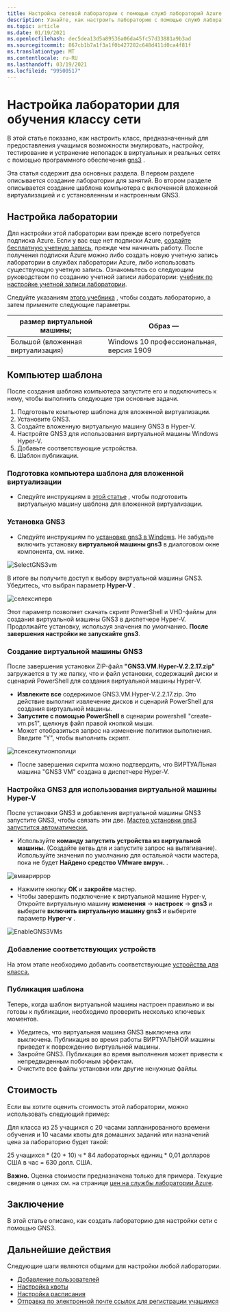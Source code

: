 ```yaml
---
title: Настройка сетевой лаборатории с помощью служб лабораторий Azure и GNS3 | Документация Майкрософт
description: Узнайте, как настроить лабораторию с помощью служб лабораторий Azure для обучения сети с GNS3.
ms.topic: article
ms.date: 01/19/2021
ms.openlocfilehash: dec5dea13d5a89536a06da45fc57d33881a9b3ad
ms.sourcegitcommit: 867cb1b7a1f3a1f0b427282c648d411d0ca4f81f
ms.translationtype: MT
ms.contentlocale: ru-RU
ms.lasthandoff: 03/19/2021
ms.locfileid: "99500517"
---
```

# <a name="set-up-a-lab-to-teach-a-networking-class"></a>Настройка лаборатории для обучения классу сети 
В этой статье показано, как настроить класс, предназначенный для предоставления учащимся возможности эмулировать, настройку, тестирование и устранение неполадок в виртуальных и реальных сетях с помощью программного обеспечения [gns3](https://www.gns3.com/) . 

Эта статья содержит два основных раздела. В первом разделе описывается создание лаборатории для занятий. Во втором разделе описывается создание шаблона компьютера с включенной вложенной виртуализацией и с установленным и настроенным GNS3.

## <a name="lab-configuration"></a>Настройка лаборатории
Для настройки этой лаборатории вам прежде всего потребуется подписка Azure. Если у вас еще нет подписки Azure, [создайте бесплатную учетную запись](https://azure.microsoft.com/free/), прежде чем начинать работу. После получения подписки Azure можно либо создать новую учетную запись лаборатории в службах лаборатории Azure, либо использовать существующую учетную запись. Ознакомьтесь со следующим руководством по созданию учетной записи лаборатории: [учебник по настройке учетной записи лаборатории](tutorial-setup-lab-account.md).

Следуйте указаниям [этого учебника](tutorial-setup-classroom-lab.md) , чтобы создать лабораторию, а затем примените следующие параметры.

| размер виртуальной машины; | Образ — |
| -------------------- | ----- | 
| Большой (вложенная виртуализация) | Windows 10 профессиональная, версия 1909 |

## <a name="template-machine"></a>Компьютер шаблона 

После создания шаблона компьютера запустите его и подключитесь к нему, чтобы выполнить следующие три основные задачи. 
 
1. Подготовьте компьютер шаблона для вложенной виртуализации.
2. Установите GNS3.
3. Создайте вложенную виртуальную машину GNS3 в Hyper-V.
4. Настройте GNS3 для использования виртуальной машины Windows Hyper-V.
5. Добавьте соответствующие устройства.
6. Шаблон публикации.


### <a name="prepare-template-machine-for-nested-virtualization"></a>Подготовка компьютера шаблона для вложенной виртуализации
- Следуйте инструкциям в [этой статье](how-to-enable-nested-virtualization-template-vm.md) , чтобы подготовить виртуальную машину шаблона для вложенной виртуализации. 

### <a name="install-gns3"></a>Установка GNS3
- Следуйте инструкциям по [установке gns3 в Windows](https://docs.gns3.com/docs/getting-started/installation/windows).  Не забудьте включить установку **виртуальной машины gns3** в диалоговом окне компонента, см. ниже.

![SelectGNS3vm](./media/class-type-networking-gns3/gns3-select-vm.png)

В итоге вы получите доступ к выбору виртуальной машины GNS3. Убедитесь, что выбран параметр **Hyper-V** .

![селексиперв](./media/class-type-networking-gns3/gns3-vm-hyper-v.png)

  Этот параметр позволяет скачать скрипт PowerShell и VHD-файлы для создания виртуальной машины GNS3 в диспетчере Hyper-V. Продолжайте установку, используя значения по умолчанию. **После завершения настройки не запускайте gns3**.

### <a name="create-gns3-vm"></a>Создание виртуальной машины GNS3
После завершения установки ZIP-файл **"GNS3.VM.Hyper-V.2.2.17.zip"** загружается в ту же папку, что и файл установки, содержащий диски и сценарий PowerShell для создания виртуальной машины Hyper-V.
- **Извлеките все** содержимое GNS3.VM.Hyper-V.2.2.17.zip.  Это действие выполнит извлечение дисков и сценарий PowerShell для создания виртуальной машины.
- **Запустите с помощью PowerShell** в сценарии powershell "create-vm.ps1", щелкнув файл правой кнопкой мыши.
- Может отобразиться запрос на изменение политики выполнения. Введите "Y", чтобы выполнить скрипт.

![псексекутионполици](./media/class-type-networking-gns3/powershell-execution-policy-change.png)

- После завершения скрипта можно подтвердить, что ВИРТУАЛЬная машина "GNS3 VM" создана в диспетчере Hyper-V.

### <a name="configure-gns3-to-use-hyper-v-vm"></a>Настройка GNS3 для использования виртуальной машины Hyper-V
После установки GNS3 и добавления виртуальной машины GNS3 запустите GNS3, чтобы связать эти две.  [Мастер установки gns3 запустится автоматически.](https://docs.gns3.com/docs/getting-started/setup-wizard-gns3-vm#local-gns3-vm-setup-wizard)  
- Используйте **команду запустить устройства из виртуальной машины.** (Создайте ветвь для и запустите запрос на вытягивание).  Используйте значения по умолчанию для остальной части мастера, пока не будет **Найдено средство VMware вмрун.** .

![вмвариррор](./media/class-type-networking-gns3/gns3-vmware-vmrun-tool-not-found.png)

- Нажмите кнопку **ОК** и **закройте** мастер.
- Чтобы завершить подключение к виртуальной машине Hyper-v, Откройте виртуальную машину **изменения**  ->  **настроек**  ->  **gns3** и выберите **включить виртуальную машину gns3** и выберите параметр **Hyper-v** .
 
![EnableGNS3VMs](./media/class-type-networking-gns3/gns3-preference-vm.png)

### <a name="add-appropriate-appliances"></a>Добавление соответствующих устройств

На этом этапе необходимо добавить соответствующие [устройства для класса.](https://docs.gns3.com/docs/using-gns3/beginners/install-from-marketplace)

### <a name="publish-template"></a>Публикация шаблона

Теперь, когда шаблон виртуальной машины настроен правильно и вы готовы к публикации, необходимо проверить несколько ключевых моментов.
- Убедитесь, что виртуальная машина GNS3 выключена или выключена.  Публикация во время работы ВИРТУАЛЬНОЙ машины приведет к повреждению виртуальной машины.
- Закройте GNS3. Публикация во время выполнения может привести к непредвиденным побочным эффектам.
- Очистите все файлы установки или другие ненужные файлы.

## <a name="cost"></a>Стоимость  

Если вы хотите оценить стоимость этой лаборатории, можно использовать следующий пример: 
 
Для класса из 25 учащихся с 20 часами запланированного времени обучения и 10 часами квоты для домашних заданий или назначений цена за лабораторию будет такой: 

25 учащихся * (20 + 10) ч * 84 лабораторных единиц * 0,01 долларов США в час = 630 долл. США. 

**Важно.** Оценка стоимости предназначена только для примера.  Текущие сведения о ценах см. на странице [цен на службы лаборатории Azure](https://azure.microsoft.com/pricing/details/lab-services/).

## <a name="conclusion"></a>Заключение
В этой статье описано, как создать лабораторию для настройки сети с помощью GNS3.

## <a name="next-steps"></a>Дальнейшие действия
Следующие шаги являются общими для настройки любой лаборатории.

- [Добавление пользователей](tutorial-setup-classroom-lab.md#add-users-to-the-lab)
- [Настройка квоты](how-to-configure-student-usage.md#set-quotas-for-users)
- [Настройка расписания](tutorial-setup-classroom-lab.md#set-a-schedule-for-the-lab) 
- [Отправка по электронной почте ссылок для регистрации учащимся](how-to-configure-student-usage.md#send-invitations-to-users)